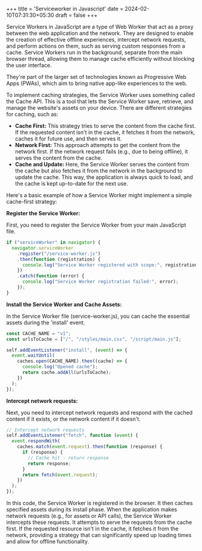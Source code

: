 +++
title = 'Serviceworker in Javascript'
date = 2024-02-10T07:31:30+05:30
draft = false
+++

Service Workers in JavaScript are a type of Web Worker that act as a proxy between the web application and the network. They are designed to enable the creation of effective offline experiences, intercept network requests, and perform actions on them, such as serving custom responses from a cache. Service Workers run in the background, separate from the main browser thread, allowing them to manage cache efficiently without blocking the user interface.

They're part of the larger set of technologies known as Progressive Web Apps (PWAs), which aim to bring native app-like experiences to the web.

To implement caching strategies, the Service Worker uses something called the Cache API. This is a tool that lets the Service Worker save, retrieve, and manage the website's assets on your device. There are different strategies for caching, such as:

- **Cache First:** This strategy tries to serve the content from the cache first. If the requested content isn't in the cache, it fetches it from the network, caches it for future use, and then serves it.
- **Network First:** This approach attempts to get the content from the network first. If the network request fails (e.g., due to being offline), it serves the content from the cache.
- **Cache and Update:** Here, the Service Worker serves the content from the cache but also fetches it from the network in the background to update the cache. This way, the application is always quick to load, and the cache is kept up-to-date for the next use.

Here's a basic example of how a Service Worker might implement a simple cache-first strategy:

**Register the Service Worker:**

First, you need to register the Service Worker from your main JavaScript file.

```javascript
if ("serviceWorker" in navigator) {
  navigator.serviceWorker
    .register("/service-worker.js")
    .then(function (registration) {
      console.log("Service Worker registered with scope:", registration.scope);
    })
    .catch(function (error) {
      console.log("Service Worker registration failed:", error);
    });
}
```

**Install the Service Worker and Cache Assets:**

In the Service Worker file (service-worker.js), you can cache the essential assets during the 'install' event.

```javascript
const CACHE_NAME = "v1";
const urlsToCache = ["/", "/styles/main.css", "/script/main.js"];

self.addEventListener("install", (event) => {
  event.waitUntil(
    caches.open(CACHE_NAME).then((cache) => {
      console.log("Opened cache");
      return cache.addAll(urlsToCache);
    })
  );
});
```

**Intercept network requests:**

Next, you need to intercept network requests and respond with the cached content if it exists, or the network content if it doesn't.

```javascript
// Intercept network requests
self.addEventListener("fetch", function (event) {
  event.respondWith(
    caches.match(event.request).then(function (response) {
      if (response) {
        // Cache hit - return response
        return response;
      }
      return fetch(event.request);
    })
  );
});
```

In this code, the Service Worker is registered in the browser. It then caches specified assets during its install phase. When the application makes network requests (e.g., for assets or API calls), the Service Worker intercepts these requests. It attempts to serve the requests from the cache first. If the requested resource isn't in the cache, it fetches it from the network, providing a strategy that can significantly speed up loading times and allow for offline functionality.

